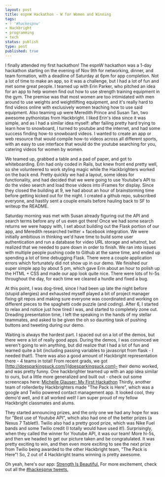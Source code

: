 ```yaml
---
layout: post
title: espnW Hackathon - W for Women and Winning
tags:
- ! '#hackespnw'
- Hackbright
- programming
- tech
status: publish
type: post
published: true
---
```

I finally attended my first hackathon! The espnW hackathon was a 1-day hackathon starting on the evening of Nov 9th for networking, dinner, and team formation, with a deadline of Saturday at 6pm for app completion. Not a lot of time to make an app, so it was a challenge, but I had a lot of fun and met some great people. I teamed up with Erin Parker, who pitched an idea for an app to help women find out how to use strength training equipment in the gym. The premise was that most women are too intimidated with men around to use weights and weightlifting equipment, and it's really hard to find videos online with exclusively women teaching how to use said equipment. Also teaming up were Meredith Prince and Susan Tan, two awesome pythonistas from Hackbright. I liked Erin's idea since it was simple, and as I had a similar idea myself: after failing pretty hard trying to learn how to snowboard, I turned to youtube and the internet, and had some success finding how-to snowboard videos. I wanted to create an app or web resource that would compile how-to videos across all different sports, with an easy to use interface that would do the youtube searching for you, catering videos for women by women. 

We teamed up, grabbed a table and a pad of paper, and got to  whiteboarding. Erin had only coded in Rails, but knew front end pretty well, so she volunteered to work styling magic while the Hackbrighters worked on the back end. Pretty quickly we had a layout, some ideas for functionality, and had decided that we were going to use Youtube's API to do the video search and load those videos into iFrames for display. Since they closed the building at 9, we had about an hour of brainstorming time before getting kicked out for the night. I created a github repo, subscribed everyone, and hastily sent a couple emails before hauling back to SF to writeup the README. 

Saturday morning was met with Susan already figuring out the API and search terms before any of us even got there! Once we had some search returns we were happy with, I set about building out the Flask portion of our app, and Meredith researched twitter + facebook integration. We were initially ambitious in thinking we'd have time to build some user authentication and run a database for video URL storage and whatnot, but realized that we needed to pare down in order to finish. We ran into issues with multiple people pushing code to Github at the same time, and ended up spending a lot of time debugging Flask. There were a couple application errors which fortunately did not show up in our demo. We finished our super simple app by about 5 pm, which gave Erin about an hour to polish up the HTML + CSS and made our app look quite nice. There were lots of hi-5s throughout the day, for each time we cleared a hurdle and fixed a bug.

At this point, I was dog-tired, since I had been up late the night before (stupid allergies) and exhausted myself played a bit of project manager fixing git repos and making sure everyone was coordinated and working on different pieces to the spaghetti code puzzle (and coding). After 6, I started to relax and notice just how tired I was, and started to completely zone out. Dreading presentation time, I left the speaking in the hands of my stellar teammates, and asked to be given the oh so daunting task of pushing buttons and tweeting during our demo. 

Waiting is always the hardest part. I spaced out on a lot of the demos, but there were a lot of really good apps. During the demos, I was convinced we weren't going to win anything, but did realize that I had a lot of fun and learned quite a bit (including passing variables to javascript from flask - I needed that!). There was also a good amount of Hackbright representation there - 4 teams in total! From recent grads, we got [http://doesparkingsuck.com/](doesparkingsuck.com)- their demo worked, and was pretty funny. One hackbrighter teamed up with an app idea similar to ours, but a little more generalized and built out - check out some screencaps here: [Michelle Glauser: My First Hackathon](http://michelleglauser.blogspot.com/2012/11/my-first-hackathon-espnw-at-stanford.html) Thirdly, another team of rollerderby Hackbrighters made "The Pack is Here", which was a google and Twilio powered contact management app. It looked cool, they demo'd well, and it all worked well! I am super proud of my fellow Hackbright classmates and alums. 

They started announcing prizes, and the only one we had any hope for was for "Best use of Youtube API", which also had one of the better prizes (a Nexus 7 Tablet!). Twilio also had a pretty good prize, which was Nike Fuel bands and some Twilio credit (I totally would have used it!). Surprisingly, when they called the winner for Youtube API, it was our team! More hi-5s, and then we headed to get our picture taken and be congratulated. It was pretty exciting to win, and then even more exciting to see the next prize from Twilio being awarded to the other Hackbright team, "The Pack is Here"! So, 2 out of 4 Hackbright teams winning is pretty awesome.

Oh yeah, here's our app: [Strength Is Beautiful.](https://strength-is-beautiful.herokuapp.com) For more excitement, check out all the [#hackespnw tweets.](https://twitter.com/search/realtime?q=%23hackespnw&src=typd)
